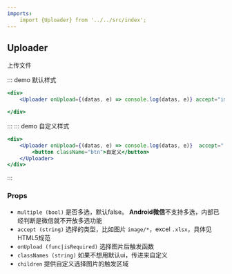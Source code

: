 ```yaml
---
imports:
    import {Uploader} from '../../src/index';
---
```

## Uploader

上传文件

::: demo 默认样式
```jsx
<div>
    <Uploader onUpload={(datas, e) => console.log(datas, e)} accept="image/*" />

</div>
```
:::
::: demo 自定义样式
```jsx
<div>
    <Uploader onUpload={(datas, e) => console.log(datas, e)}  accept=".xlsx">
        <button className="btn">自定义</button>
    </Uploader>
</div>
```
:::

### Props
- `multiple (bool)` 是否多选，默认false。 **Android微信**不支持多选，内部已经判断是微信就不开放多选功能
- `accept (string)` 选择的类型，比如图片 `image/*`，excel `.xlsx`，具体见HTML5规范
- `onUpload (func|isRequired)` 选择图片后触发函数
- `classNames (string)` 如果不想用默认ui，传进来自定义
- `children` 提供自定义选择图片的触发区域